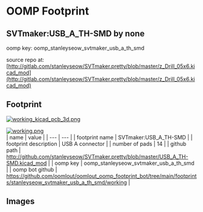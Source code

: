 # OOMP Footprint  
## SVTmaker:USB_A_TH-SMD  by none  
  
oomp key: oomp_stanleyseow_svtmaker_usb_a_th_smd  
  
source repo at: [http://gitlab.com/stanleyseow/SVTmaker.pretty/blob/master/z_Drill_05x6.kicad_mod](http://gitlab.com/stanleyseow/SVTmaker.pretty/blob/master/z_Drill_05x6.kicad_mod)  
## Footprint  
  
[![working_kicad_pcb_3d.png](working_kicad_pcb_3d_600.png)](working_kicad_pcb_3d.png)  
  
[![working.png](working_600.png)](working.png)  
| name | value | 
| --- | --- | 
| footprint name | SVTmaker:USB_A_TH-SMD | 
| footprint description | USB A connector | 
| number of pads | 14 | 
| github path | http://github.com/stanleyseow/SVTmaker.pretty/blob/master/USB_A_TH-SMD.kicad_mod | 
| oomp key | oomp_stanleyseow_svtmaker_usb_a_th_smd | 
| oomp bot github | https://github.com/oomlout/oomlout_oomp_footprint_bot/tree/main/footprints/stanleyseow_svtmaker_usb_a_th_smd/working | 
## Images  
